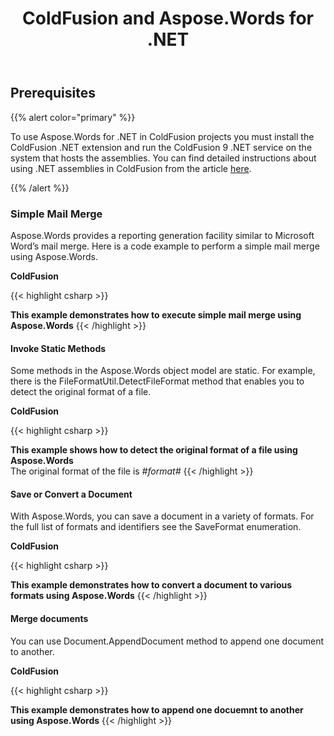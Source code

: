 ﻿---
title: ColdFusion and Aspose.Words for .NET
type: docs
weight: 50
url: /net/coldfusion-and-aspose-words-for-net/
---

## Prerequisites

{{% alert color="primary" %}} 

To use Aspose.Words for .NET in ColdFusion projects you must install the ColdFusion .NET extension and run the ColdFusion 9 .NET service on the system that hosts the assemblies. You can find detailed instructions about using .NET assemblies in ColdFusion from the article [here](http://help.adobe.com/en_US/ColdFusion/9.0/Developing/WSc3ff6d0ea77859461172e0811cbec13e1a-7ffd.html).

{{% /alert %}} 

### Simple Mail Merge

Aspose.Words provides a reporting generation facility similar to Microsoft Word’s mail merge. Here is a code example to perform a simple mail merge using Aspose.Words.

**ColdFusion**

{{< highlight csharp >}}
<html>
<head><title>Execute Simple Mail</title></head>
<body>
    <b>This example demonstrates how to execute simple mail merge using Aspose.Words</b>
    <cfset assemblyPath="C:\Program Files\Aspose\Aspose.Words\Bin\net2.0\Aspose.Words.dll">
    <cfset doc=CreateObject(".NET", "Aspose.Words.Document", assemblyPath).Init("C:\Temp\in.doc")>
    <cfset names=["FullName", "Company", "City"]>
    <cfset values=["Alexey Noskov", "Aspose", "Auckland"]>
    <cfset doc.Get_MailMerge().Execute(names, values)>
    <cfset doc.Save("C:\Temp\out.doc")>
</body>
</html>
{{< /highlight >}}

#### Invoke Static Methods

Some methods in the Aspose.Words object model are static. For example, there is the FileFormatUtil.DetectFileFormat method that enables you to detect the original format of a file.

**ColdFusion**

{{< highlight csharp >}}
<html>
<head><title>Invoke Static Methods</title></head>
<body>
    <b>This example shows how to detect the original format of a file using Aspose.Words</b><br />
    <cfset assemblyPath="C:\Program Files\Aspose\Aspose.Words\Bin\net2.0\Aspose.Words.dll">
<cfset formatUtil=CreateObject(".NET", "Aspose.Words.FileFormatUtil", assemblyPath)>
<cfset info=formatUtil.DetectFileFormat("C:\Temp\out.doc")>
    <cfset format=info.Get_LoadFormat()>
    <span>The original format of the file is </span>
    <i><cfoutput>#format#</cfoutput></i>
</body>
</html>
{{< /highlight >}}

#### Save or Convert a Document

With Aspose.Words, you can save a document in a variety of formats. For the full list of formats and identifiers see the SaveFormat enumeration.

**ColdFusion**

{{< highlight csharp >}}
<html>
<head><title>Save or Convert a Document</title></head>
<body>
    <b>This example demonstrates how to convert a document to various formats using Aspose.Words</b>
    <cfset assemblyPath="C:\Program Files\Aspose\Aspose.Words\Bin\net2.0\Aspose.Words.dll">
    <cfset doc=CreateObject(".NET", "Aspose.Words.Document", assemblyPath).Init("C:\Temp\in.doc")>
    <cfset saveFormat=CreateObject(".NET", "Aspose.Words.SaveFormat", assemblyPath)>
    <cfset doc.Save("C:\Temp\out.doc", saveFormat.Doc)>
    <cfset doc.Save("C:\Temp\out.docx", saveFormat.Docx)>
    <cfset doc.Save("C:\Temp\out.rtf", saveFormat.Rtf)>
    <cfset doc.Save("C:\Temp\out.html", saveFormat.Html)>
    <cfset doc.Save("C:\Temp\out.odt", saveFormat.Odt)>
    <cfset doc.Save("C:\Temp\out.txt", saveFormat.Text)>
    <cfset doc.Save("C:\Temp\out.xml", saveFormat.WordML)>
    <cfset doc.Save("C:\Temp\out.mhtml", saveFormat.Mhtml)>
    <cfset doc.Save("C:\Temp\out.epub", saveFormat.Epub)>
    <cfset doc.Save("C:\Temp\out.pdf", saveFormat.Pdf)>
</body>
</html>
{{< /highlight >}}

#### Merge documents

You can use Document.AppendDocument method to append one document to another.

**ColdFusion**

{{< highlight csharp >}}
<html>
<head><title>Merge documents</title></head>
<body>
    <b>This example demonstrates how to append one docuemnt to another using Aspose.Words</b>
    <cfset assemblyPath="C:\Program Files\Aspose\Aspose.Words\Bin\net2.0\Aspose.Words.dll">
    <cfset dstDoc=CreateObject(".NET", "Aspose.Words.Document", assemblyPath).Init("C:\Temp\doc1.doc")>
    <cfset srcDoc=CreateObject(".NET", "Aspose.Words.Document", assemblyPath).Init("C:\Temp\doc2.doc")>
    <cfset importFormatMode=CreateObject(".NET", "Aspose.Words.ImportFormatMode", assemblyPath)>
    <cfset dstDoc.AppendDocument(srcDoc, importFormatMode.KeepSourceFormatting)>
    <cfset dstDoc.Save("C:\Temp\out.doc")>
</body>
</html>
{{< /highlight >}}
